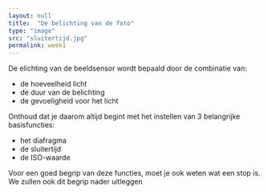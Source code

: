 ```yaml
---
layout: null
title:  "De belichting van de foto"
type: "image"
src: "sluitertijd.jpg"
permalink: week1
---
```


De elichting van de beeldsensor wordt bepaald door de combinatie van:
<ul class="inner-list">
    <li>de hoeveelheid licht</li>
    <li>de duur van de belichting</li>
    <li>de gevoeligheid voor het licht</li>
</ul>
Onthoud dat je daarom altijd begint met het instellen van 3 
belangrijke basisfuncties:
<ul class="inner-list">
    <li>het diafragma</li>
    <li>de sluitertijd</li>
    <li>de ISO-waarde</li>
</ul>
Voor een goed begrip van deze functies, moet je ook weten wat 
een <span class="accent">stop</span> is. We zullen ook dit begrip nader uitleggen